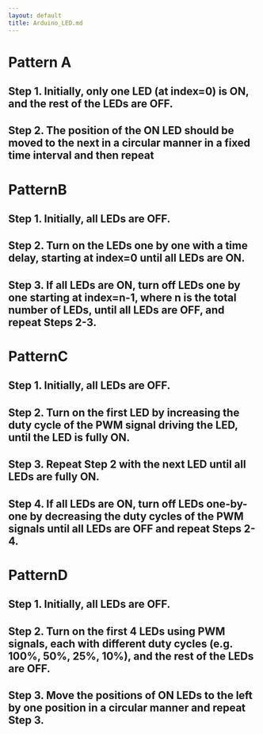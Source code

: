 ```yaml
---
layout: default
title: Arduino_LED.md
---
```

# Pattern A



## Step 1. Initially, only one LED (at index=0) is ON, and the rest of the LEDs are OFF. 

## Step 2. The position of the ON LED should be moved to the next in a circular manner in a fixed time interval and then repeat

# PatternB

## Step 1. Initially, all LEDs are OFF. 

## Step 2. Turn on the LEDs one by one with a time delay, starting at index=0 until all LEDs are ON.

## Step 3. If all LEDs are ON, turn off LEDs one by one starting at index=n-1,  where n is the total number of LEDs, until all LEDs are OFF, and repeat Steps 2-3.

# PatternC

## Step 1. Initially, all LEDs are OFF.

## Step 2. Turn on the first LED by increasing the duty cycle of the PWM signal driving the LED, until the LED is fully ON.

## Step 3. Repeat Step 2 with the next LED until all LEDs are fully ON.

## Step 4. If all LEDs are ON, turn off LEDs one-by-one by decreasing the duty cycles of the PWM signals until all LEDs are OFF and repeat Steps 2-4.

# PatternD

## Step 1. Initially, all LEDs are OFF. 

## Step 2. Turn on the first 4 LEDs using PWM signals, each with different duty cycles (e.g. 100%, 50%, 25%, 10%), and the rest of the LEDs are OFF.

## Step 3. Move the positions of ON LEDs to the left by one position in a circular manner and repeat Step 3.
